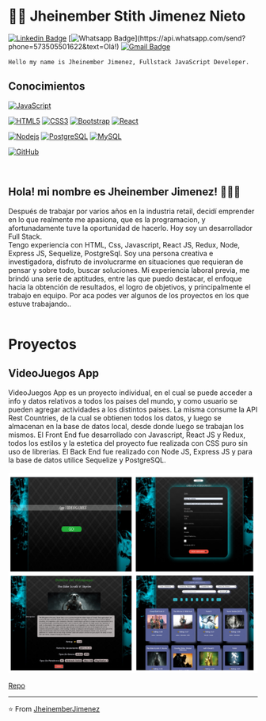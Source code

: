 # :man_technologist: Jheinember Stith Jimenez Nieto

[![Linkedin Badge](https://img.shields.io/badge/-LinkedIn-blue?style=flat-square&logo=Linkedin&logoColor=white&link=https://www.linkedin.com/in/jheinember)](https://www.linkedin.com/in/luiz-carlos-abbott-galvão-neto-21a93b148/)
[![Whatsapp Badge](https://img.shields.io/badge/-Whatsapp-4CA143?style=flat-square&labelColor=4CA143&logo=whatsapp&logoColor=white&link=https://api.whatsapp.com/send?phone=573505501622&text=Olá!)](https://api.whatsapp.com/send?phone=573505501622&text=Olá!)
[![Gmail Badge](https://img.shields.io/badge/-Gmail-c14438?style=flat-square&logo=Gmail&logoColor=white&link=mailto:jheinemberstithjn@ufps.edu.co)](mailto:jheinemberstithjn@ufps.edu.co)

    Hello my name is Jheinember Jimenez, Fullstack JavaScript Developer. 

## Conocimientos

[![JavaScript](https://img.shields.io/badge/-JavaScript-black?style=flat-square&logo=javascript&link=https://github.com/jheinember16/)](https://github.com/jheinember16/)

[![HTML5](https://img.shields.io/badge/-HTML5-E34F26?style=flat-square&logo=html5&logoColor=white&link=https://github.com/jheinember16/)](https://github.com/jheinember16/)
[![CSS3](https://img.shields.io/badge/-CSS3-1572B6?style=flat-square&logo=css3&link=https://github.com/jheinember16/)](https://github.com/jheinember16/)
[![Bootstrap](https://img.shields.io/badge/-Bootstrap-563D7C?style=flat-square&logo=bootstrap&link=https://github.com/jheinember16/)](https://github.com/jheinember16/)
[![React](https://img.shields.io/badge/-React-black?style=flat-square&logo=react&link=https://github.com/jheinember16/)](https://github.com/jheinember16/)

[![Nodejs](https://img.shields.io/badge/-Nodejs-black?style=flat-square&logo=Node.js&link=https://github.com/jheinember16/)](https://github.com/jheinember16/)
[![PostgreSQL](https://img.shields.io/badge/-PostgreSQL-336791?style=flat-square&logo=postgresql&link=https://github.com/jheinember16/)](https://github.com/jheinember16/)
[![MySQL](https://img.shields.io/badge/-MySQL-black?style=flat-square&logo=mysql&link=https://github.com/jheinember16/)](https://github.com/jheinember16/)

[![GitHub](https://img.shields.io/badge/-GitHub-181717?style=flat-square&logo=github&link=https://github.com/jheinember16/)](https://github.com/jheinember16/)

<br/>

## Hola! mi nombre es Jheinember Jimenez! 👋👋👋

Después de trabajar por varios años en la industria retail, decidí emprender en lo que realmente me apasiona, que es la programacion, y afortunadamente tuve la oportunidad de hacerlo. Hoy soy un desarrollador Full Stack.  
Tengo experiencia con HTML, Css, Javascript, React JS, Redux, Node, Express JS, Sequelize, PostgreSql.
Soy una persona creativa e investigadora, disfruto de involucrarme en situaciones que requieran de pensar y sobre todo, buscar soluciones.
Mi experiencia laboral previa, me brindó una serie de aptitudes, entre las que puedo destacar, el enfoque hacia la obtención de resultados, el logro de objetivos, y principalmente el trabajo en equipo.
Por aca podes ver algunos de los proyectos en los que estuve trabajando..
<br/>
<br/>

# Proyectos

## VideoJuegos App 

VideoJuegos App es un proyecto individual, en el cual se puede acceder a info y datos relativos a todos los paises del mundo, y como usuario se pueden agregar actividades a los distintos paises. La misma consume la API Rest Countries, de la cual se obtienen todos los datos, y luego se almacenan en la base de datos local, desde donde luego se trabajan los mismos. 
El Front End fue desarrollado con Javascript, React JS y Redux, todos los estilos y la estetica del proyecto fue realizada con CSS puro sin uso de librerias.
El Back End fue realizado con Node JS, Express JS y para la base de datos utilice Sequelize y PostgreSQL. 
<br/>
<br/>
![collage](https://github.com/jheinember16/jheinember16/blob/main/images/collage.png)

[Repo](https://github.com/gaston081/PI-Countries)
_______________________________________________________________________________________________________________________________________________________________________________

⭐️ From [JheinemberJimenez](https://github.com/jheinember16)
